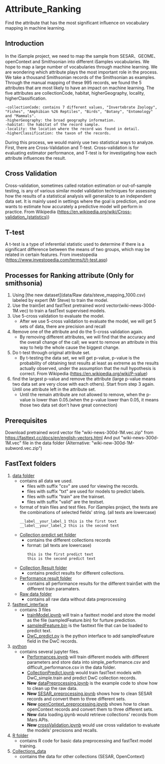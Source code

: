 # Attribute_Ranking
Find the attribute that has the most significant influence on vocabulary mapping in machine learning.

## Introduction
In the iSample project, we need to map the sample from SESAR、GEOME、openContext and Smithsonian into different iSamples vocabularies. We hope to map a large number of vocabularies through machine learning.  We are wondering which attribute plays the most important role in the process. We take a thousand Smithsonian records of the Smithsonian as examples. Through the manual mapping of these 995 records, we found the 5 attributes that are most likely to have an impact on machine learning. The five attributes are collectionCode, habitat, higherGeography, locality, higherClassification.
```
-collectionCode: contains 7 different values, "Invertebrate Zoology", "Fishes", "Amphibian %26 Reptiles", "Birds", "Botany", "Entomology" and "Mammals".
-higherGeography: the broad geography information.
-habitat: the habitat of the record sample.
-locality: the location where the record was found in detail.
-higherClassification: the taxon of the records. 
```
During this process,  we would mainly use two statistical ways to analyze. First, there are Cross-Validation and T-test. Cross-validation is for evaluating estimator performance, and T-test is for investigating how each attribute influences the result.

## Cross Validation
Cross-validation, sometimes called rotation estimation or out-of-sample testing, is any of various similar model validation techniques for assessing how the results of a statistical analysis will generalize to an independent data set. It is mainly used in settings where the goal is prediction, and one wants to estimate how accurately a predictive model will perform in practice. From Wikipedia (https://en.wikipedia.org/wiki/Cross-validation_(statistics))

## T-test
A t-test is a type of inferential statistic used to determine if there is a significant difference between the means of two groups, which may be related in certain features. 
From investopedia (https://www.investopedia.com/terms/t/t-test.asp)

## Processes for Ranking attribute (Only for smithsonia)
1. Using [the new dataset](data/Raw data/steve_mapping_1000.csv) labeled by expert (Mr Steve) to train the model.
2. Use the trainSet and fastText pretrained word vector(wiki-news-300d-1M.vec) to train a fastText supervised models.
3. Use 5-cross validation to evaluate the model.
	- After we use 5-cross validation to evaluate the model, we will get 5 sets of data, there are precision and recall
4. Remove one of the attribute and do the 5-cross validation again. 
	- By removing different attributes, we will find that the accuracy and the overall change of the call; we want to remove an attribute in this way to help the whole cause the biggest change.
5. Do t-test through original attribute set. 
	- By t-testing the data set, we will get p-value, p-value is the probability of obtaining test results at least as extreme as the results actually observed, under the assumption that the null hypothesis is correct. From Wikipedia (https://en.wikipedia.org/wiki/P-value)
6. find the largest p-value and remove the attribute (large p-value means two data set are very close with each others). Start from step 3 again. Until one attribute left in the attribute set.  
	- Until the remain attribute are not allowed to remove, when the p-value is lower than 0.05.(when the p-value lower than 0.05, it means those two data set don't have great connection) 

## Prerequisites
  Download pretrained word vector file "wiki-news-300d-1M.vec.zip" from https://fasttext.cc/docs/en/english-vectors.html
  And put "wiki-news-300d-1M.vec" file in the data folder
  (Alternative: "wiki-new-300d-1M-subword.vec.zip")

## FastText folders 
  1. [data folder](data)
       - contains all data we used. 
         - files with suffix "csv" are used for viewing the records.
         - files with suffix "txt" are used for models to predict labels.
         - files with suffix "train" are the trainset. 
         - files with suffix "valid" are the testset.
       - format of train files and test files. For iSamples project, the texts are the combinations of selected fields' string. (all texts are lowercase)
          ```
          __label__your_label_1 this is the first text
          __label__your_label_2 this is the second text
          ```
       - [Collection predict set folder](data/Collection_predict)
         - contains the different collections records
         - format: (all texts are lowercase)
            ```
            this is the first predict text
            this is the second predict text
            ``` 
       - [Collection Result folder](data/Collection_result)
         - contains predict results for different collections.
       - [Performance result folder](data/Performance_result)
         - contains all performance results for the different trainSet with the different train paramaters.
       - [Raw data folder](data/Raw_data)
         - contains all raw data without data preprocessing
  2. [fasttext_interface](fasttext_interface)
       - contains 3 files
         - [trainModel.ipynb](fasttext_interface) will train a fasttext model and store the model as the file (sampledFeature.bin) for furture prediction.
         - [sampledFeature.bin](fasttext_interface) is the fasttext file that can be loaded to predict text.
         - [DwC_predict.py](fastext_interface) is the python interface to add sampledFeature field in the DwC records.  
  3. [python](python)
       - contains several jupyter files.
         - [Performances.ipynb](python/Performances.ipynb) will train different models with different parameters and store data into simple_performance.csv and difficult_performance.csv in the data folder.
         - [CollectionPredict.ipynb](python/ColletionPredict.ipynb) would train fastText models with DwC_simple.train and predict DwC collection records.
         - **New** [dataPreprocessing.ipynb](python/dataPreprocessing.ipynb) is the example code to show how to clean up the raw data.
         - **New** [SESAR_preprocessing.ipynb](pyhon/SESAR_preprocessing.ipynb) shows how to clean SESAR records and convert them to three different sets.
         - **New** [openContext_preprocessing.ipynb](pyhon/openContext_preprocessing.ipynb) shows how to clean openContext records and convert them to three different sets.
         - **New** data loading.ipynb would retrieve collections' records from Mars APIs.
         - **New** [crossValidation.ipynb](python/crossValidation.ipynb) would use cross validation to evaluate the models' precisions and recalls.
  4. [R folder](R)
       - contains R code for basic data preprocessing and fastText model training.
  5. [Collections_data](Collections_data)
       - contains the data for other collections (SESAR, OpenContext)


